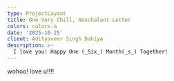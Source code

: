 ```yaml
---
type: ProjectLayout
title: One Very Chill, Nonchalant Letter
colors: colors-a
date: '2025-10-25'
client: Adityaveer Singh Dahiya
description: >-
  I love you! Happy One (_Six_) Month(_s_) Together!
---
```


wohoo! love u!!!!
